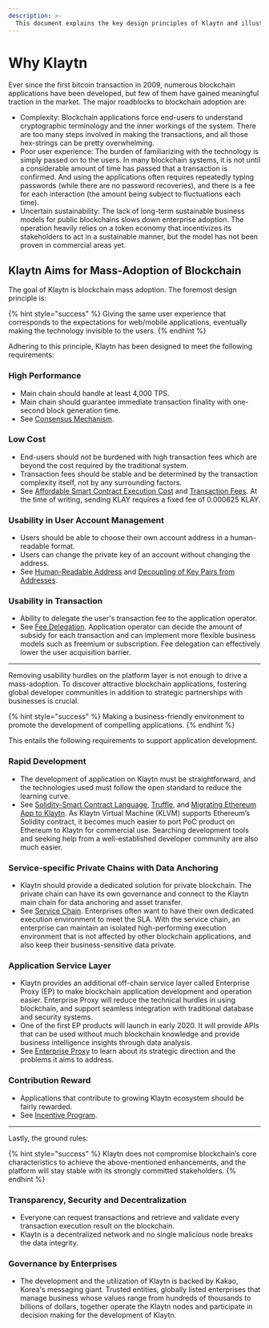 ```yaml
---
description: >-
  This document explains the key design principles of Klaytn and illustrates how Klaytn differentiates itself from others. 
---
```


# Why Klaytn <a id="why-klaytn"></a>

Ever since the first bitcoin transaction in 2009, numerous blockchain applications have been developed, but few of them have gained meaningful traction in the market. The major roadblocks to blockchain adoption are: 

- Complexity: Blockchain applications force end-users to understand cryptographic terminology and the inner workings of the system. There are too many steps involved in making the transactions, and all those hex-strings can be pretty overwhelming.
- Poor user experience: The burden of familiarizing with the technology is simply passed on to the users. In many blockchain systems, it is not until a considerable amount of time has passed that a transaction is confirmed. And using the applications often requires repeatedly typing passwords (while there are no password recoveries), and there is a fee for each interaction (the amount being subject to fluctuations each time). 
- Uncertain sustainability: The lack of long-term sustainable business models for public blockchains slows down enterprise adoption. The operation heavily relies on a token economy that incentivizes its stakeholders to act in a sustainable manner, but the model has not been proven in commercial areas yet.

## Klaytn Aims for Mass-Adoption of Blockchain <a id="klaytn-is-aiming-at-mass-adoption-of-blockchain"></a>

The goal of Klaytn is blockchain mass adoption. The foremost design principle is:

{% hint style="success" %}
Giving the same user experience that corresponds to the expectations for web/mobile applications, eventually making the technology invisible to the users.
{% endhint %}

Adhering to this principle, Klaytn has been designed to meet the following requirements:

### High Performance  <a id="high-performance"></a>

- Main chain should handle at least 4,000 TPS. 
- Main chain should guarantee immediate transaction finality with one-second block generation time.
- See [Consensus Mechanism].

### Low Cost  <a id="low-cost"></a>

- End-users should not be burdened with high transaction fees which are beyond the cost required by the traditional system.
- Transaction fees should be stable and be determined by the transaction complexity itself, not by any surrounding factors.
- See [Affordable Smart Contract Execution Cost] and [Transaction Fees]. At the time of writing, sending KLAY requires a fixed fee of 0.000625 KLAY. 

### Usability in User Account Management <a id="usability-in-user-account-management"></a>

- Users should be able to choose their own account address in a human-readable format.
- Users can change the private key of an account without changing the address. 
- See [Human-Readable Address] and [Decoupling of Key Pairs from Addresses].

### Usability in Transaction <a id="usability-in-transaction"></a>

- Ability to delegate the user's transaction fee to the application operator. 
- See [Fee Delegation]. Application operator can decide the amount of subsidy for each transaction and can implement more flexible business models such as freemium or subscription. Fee delegation can effectively lower the user acquisition barrier. 

***

Removing usability hurdles on the platform layer is not enough to drive a mass-adoption. To discover attractive blockchain applications, fostering global developer communities in addition to strategic partnerships with businesses is crucial. 

{% hint style="success" %}
Making a business-friendly environment to promote the development of compelling applications.
{% endhint %}

This entails the following requirements to support application development. 

### Rapid Development <a id="rapid-development"></a>

- The development of application on Klaytn must be straightforward, and the technologies used must follow the open standard to reduce the learning curve.
- See [Solidity-Smart Contract Language], [Truffle], and [Migrating Ethereum App to Klaytn]. As Klaytn Virtual Machine (KLVM) supports Ethereum’s Solidity contract, it becomes much easier to port PoC product on Ethereum to Klaytn for commercial use. Searching development tools and seeking help from a well-established developer community are also much easier. 

### Service-specific Private Chains with Data Anchoring <a id="service-specific-private-chains-with-data-anchoring"></a>

- Klaytn should provide a dedicated solution for private blockchain. The private chain can have its own governance and connect to the Klaytn main chain for data anchoring and asset transfer. 
- See [Service Chain]. Enterprises often want to have their own dedicated execution environment to meet the SLA. With the service chain, an enterprise can maintain an isolated high-performing execution environment that is not affected by other blockchain applications, and also keep their business-sensitive data private. 

### Application Service Layer <a id="application-service-layer"></a>

- Klaytn provides an additional off-chain service layer called Enterprise Proxy (EP) to make blockchain application development and operation easier. Enterprise Proxy will reduce the technical hurdles in using blockchain, and support seamless integration with traditional database and security systems. 
- One of the first EP products will launch in early 2020. It will provide APIs that can be used without much blockchain knowledge and provide business intelligence insights through data analysis. 
- See [Enterprise Proxy] to learn about its strategic direction and the problems it aims to address. 

### Contribution Reward <a id="contribution-reward"></a>

- Applications that contribute to growing Klaytn ecosystem should be fairly rewarded.
- See [Incentive Program]. 

***

Lastly, the ground rules: 

{% hint style="success" %}
Klaytn does not compromise blockchain’s core characteristics to achieve the above-mentioned enhancements, and the platform will stay stable with its strongly committed stakeholders.
{% endhint %}

### Transparency, Security and Decentralization <a id="transparency-security-and-decentralization"></a>

- Everyone can request transactions and retrieve and validate every transaction execution result on the blockchain.
- Klaytn is a decentralized network and no single malicious node breaks the data integrity.

### Governance by Enterprises <a id="governance-by-enterprises"></a>

- The development and the utilization of Klaytn is backed by Kakao, Korea's messaging giant. Trusted entities, globally listed enterprises that manage business whose values range from hundreds of thousands to billions of dollars, together operate the Klaytn nodes and participate in decision making for the development of Klaytn. 



[Decoupling of Key Pairs from Addresses]: design/accounts.md#decoupling-key-pairs-from-addresses
[Multiple Key Pairs and Role-Based Keys]: design/accounts.md#multiple-key-pairs-and-role-based-keys
[Human-Readable Address]: design/accounts.md#human-readable-address-hra
[Consensus Mechanism]: design/consensus-mechanism.md
[Affordable Smart Contract Execution Cost]: design/computation/klaytn-smart-contract.md#affordable-smart-contract-execution-cost
[Transaction Fees]: design/transaction-fees.md
[Fee Delegation]: design/transactions/README.md#fee-delegation
[Service Chain]: scaling-solutions.md#service-chain
[Solidity-Smart Contract Language]: ../smart-contract/solidity-smart-contract-language.md
[Truffle]: ../toolkit/truffle.md
[Migrating Ethereum App to Klaytn]: ../bapp/tutorials/migrating-ethereum-app-to-klaytn.md
[Incentive Program]: design/token-economy.md#incentive-programs
[Enterprise Proxy]: enterprise-proxy.md
